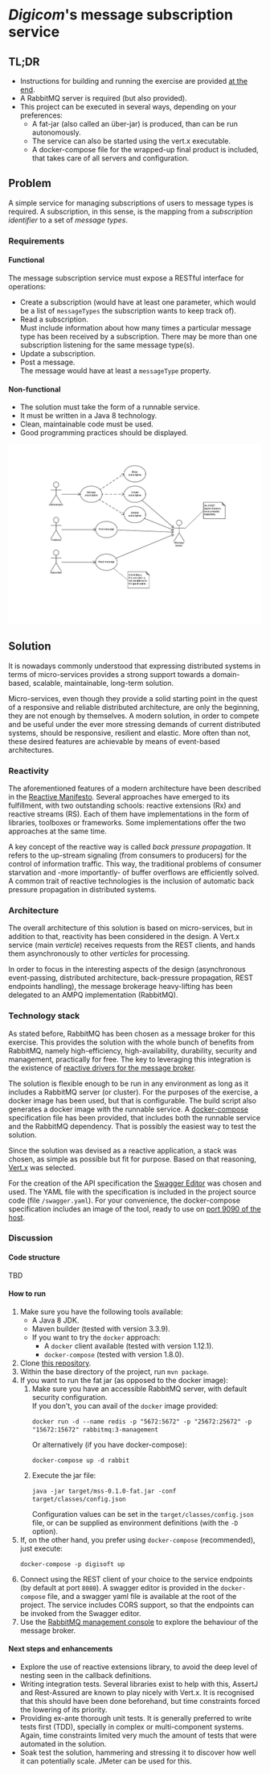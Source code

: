 # *Digicom*'s message subscription service

## TL;DR

* Instructions for building and running the exercise are provided [at the end](#how_to_run).
* A RabbitMQ server is required (but also provided).
* This project can be executed in several ways, depending on your preferences:
    * A fat-jar (also called an über-jar) is produced, than can be run autonomously.
    * The service can also be started using the vert.x executable.
    * A docker-compose file for the wrapped-up final product is included, that takes care of all servers and configuration.

## Problem

A simple service for managing subscriptions of users to message types is required. A subscription, in this sense, is the mapping from a *subscription identifier* to a set of *message types*.

### Requirements

#### Functional

The message subscription service must expose a RESTful interface for operations:

* Create a subscription (would have at least one parameter, which would be a list of `messageTypes` the subscription wants to keep track of).
* Read a subscription.  
    Must include information about how many times a particular message type has been received by a subscription. There may be more than one subscription listening for the same message type(s).
* Update a subscription.
* Post a message.  
    The message would have at least a `messageType` property.

#### Non-functional

* The solution must take the form of a runnable service.
* It must be written in a Java 8 technology.
* Clean, maintainable code must be used.
* Good programming practices should be displayed.

![Use case diagram](use_cases.png)

## Solution

It is nowadays commonly understood that expressing distributed systems in terms of micro-services provides a strong support towards a domain-based, scalable, maintainable, long-term solution.

Micro-services, even though they provide a solid starting point in the quest of a responsive and reliable distributed architecture, are only the beginning, they are not enough by themselves. A modern solution, in order to compete and be useful under the ever more stressing demands of current distributed systems, should be responsive, resilient and elastic. More often than not, these desired features are achievable by means of event-based architectures.

### Reactivity

The aforementioned features of a modern architecture have been described in the [Reactive Manifesto](http://www.reactivemanifesto.org/). Several approaches have emerged to its fulfillment, with two outstanding schools: reactive extensions (Rx) and reactive streams (RS). Each of them have implementations in the form of libraries, toolboxes or frameworks. Some implementations offer the two approaches at the same time.

A key concept of the reactive way is called *back pressure propagation*. It refers to the up-stream signaling (from consumers to producers) for the control of information traffic. This way, the traditional problems of consumer starvation and -more importantly- of buffer overflows are efficiently solved. A common trait of reactive technologies is the inclusion of automatic back pressure propagation in distributed systems.

### Architecture

The overall architecture of this solution is based on micro-services, but in addition to that, reactivity has been considered in the design. A Vert.x service (main *verticle*) receives requests from the REST clients, and hands them asynchronously to other *verticles* for processing.

In order to focus in the interesting aspects of the design (asynchronous event-passing, distributed architecture, back-pressure propagation, REST endpoints handling), the message brokerage heavy-lifting has been delegated to an AMPQ implementation (RabbitMQ).

### Technology stack

As stated before, RabbitMQ has been chosen as a message broker for this exercise. This provides the solution with the whole bunch of benefits from RabbitMQ, namely high-efficiency, high-availability, durability, security and management, practically for free. The key to leveraging this integration is the existence of [reactive drivers for the message broker](http://vertx.io/docs/vertx-rabbitmq-client/java/).

The solution is flexible enough to be run in any environment as long as it includes a RabbitMQ server (or cluster). For the purposes of the exercise, a docker image has been used, but that is configurable. The build script also generates a docker image with the runnable service. A [docker-compose](https://docs.docker.com/compose/overview/) 
specification file has been provided, that includes both the runnable service and the RabbitMQ dependency. That is possibly the easiest way to test the solution.

Since the solution was devised as a reactive application, a stack was chosen, as simple as possible but fit for purpose. Based on that reasoning, [Vert.x](http://vertx.io/) was selected.

For the creation of the API specification the [Swagger Editor](http://swagger.io/) was chosen and used. The YAML file with the specification is included in the project source code (file `/swagger.yaml`). For your convenience, the docker-compose specification includes an image of the tool, ready to use on [port 9090 of the host](http://localhost:9090/).

### Discussion

#### Code structure

TBD

#### <a name="how_to_run"></a>How to run

1. Make sure you have the following tools available:
    - A Java 8 JDK.
    - Maven builder (tested with version 3.3.9).
    - If you want to try the `docker` approach:
      - A `docker` client available (tested with version 1.12.1).
      - `docker-compose` (tested with version 1.8.0).
1. Clone [this repository](https://github.com/bruno-unna/digisoft).
1. Within the base directory of the project, run `mvn package`.
1. If you want to run the fat jar (as opposed to the docker image):
    1. Make sure you have an accessible RabbitMQ server, with default security configuration.  
       If you don't, you can avail of the `docker` image provided:  
       ```
       docker run -d --name redis -p "5672:5672" -p "25672:25672" -p "15672:15672" rabbitmq:3-management
       ```
       Or alternatively (if you have docker-compose):
       ```
       docker-compose up -d rabbit
       ```
    1. Execute the jar file:
       ```
       java -jar target/mss-0.1.0-fat.jar -conf target/classes/config.json
       ```
       Configuration values can be set in the `target/classes/config.json` file, or can be supplied as environment definitions (with the `-D` option).
1. If, on the other hand, you prefer using `docker-compose` (recommended), just execute:
   ```
   docker-compose -p digisoft up
   ```
1. Connect using the REST client of your choice to the service endpoints (by default at port `8080`). A swagger editor is provided in the `docker-compose` file, and a swagger yaml file is available at the root of the project. The service includes CORS support, so that the endpoints can be invoked from the Swagger editor.
1. Use the [RabbitMQ management console](http://localhost:15672/) to explore the behaviour of the message broker.

#### Next steps and enhancements

- Explore the use of reactive extensions library, to avoid the deep level of nesting seen in the callback definitions.
- Writing integration tests. Several libraries exist to help with this, AssertJ and Rest-Assured are known to play nicely with Vert.x. It is recognised that this should have been done beforehand, but time constraints forced the lowering of its priority.
- Providing ex-ante thorough unit tests. It is generally preferred to write tests first (TDD), specially in complex or multi-component systems. Again, time constraints limited very much the amount of tests that were automated in the solution.
- Soak test the solution, hammering and stressing it to discover how well it can potentially scale. JMeter can be used for this.
